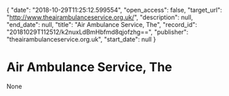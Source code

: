 {
  "date": "2018-10-29T11:25:12.599554", 
  "open_access": false, 
  "target_url": "http://www.theairambulanceservice.org.uk/", 
  "description": null, 
  "end_date": null, 
  "title": "Air Ambulance Service, The", 
  "record_id": "20181029T112512/k2nuxLdBmHbfmd8qjofzhg==", 
  "publisher": "theairambulanceservice.org.uk", 
  "start_date": null
}

# Air Ambulance Service, The

None